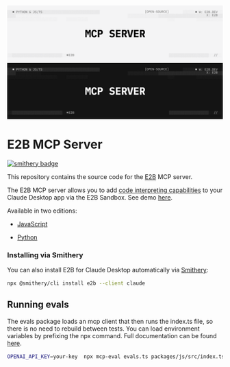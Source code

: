![E2B MCP Server Preview Light](/readme-assets/mcp-server-light.png#gh-light-mode-only)
![E2B MCP Server Preview Dark](/readme-assets/mcp-server-dark.png#gh-dark-mode-only)

# E2B MCP Server

[![smithery badge](https://smithery.ai/badge/e2b)](https://smithery.ai/server/e2b)

This repository contains the source code for the [E2B](https://e2b.dev) MCP server.

The E2B MCP server allows you to add [code interpreting capabilities](https://github.com/e2b-dev/code-interpreter) to your Claude Desktop app via the E2B Sandbox. See demo [here](https://x.com/mishushakov/status/1863286108433317958).


Available in two editions:

- [JavaScript](packages/js/README.md)

- [Python](packages/python/README.md)


### Installing via Smithery

You can also install E2B for Claude Desktop automatically via [Smithery](https://smithery.ai/server/e2b):

```bash
npx @smithery/cli install e2b --client claude
```


## Running evals

The evals package loads an mcp client that then runs the index.ts file, so there is no need to rebuild between tests. You can load environment variables by prefixing the npx command. Full documentation can be found [here](https://www.mcpevals.io/docs).

```bash
OPENAI_API_KEY=your-key  npx mcp-eval evals.ts packages/js/src/index.ts
```